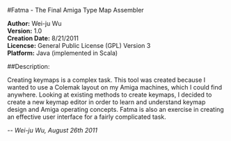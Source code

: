 #Fatma - The Final Amiga Type Map Assembler

<b>Author:</b>        Wei-ju Wu<br>
<b>Version:</b>       1.0<br>
<b>Creation Date:</b> 8/21/2011<br>
<b>Licencse:</b>      General Public License (GPL) Version 3<br>
<b>Platform:</b>      Java (implemented in Scala)

##Description:

Creating keymaps is a complex task. This tool was created because I wanted to use
a Colemak layout on my Amiga machines, which I could find anywhere.
Looking at existing methods to create keymaps, I decided to create a new keymap
editor in order to learn and understand keymap design and Amiga operating concepts.
Fatma is also an exercise in creating an effective user interface for a fairly
complicated task.

<i>-- Wei-ju Wu, August 26th 2011</i>